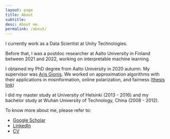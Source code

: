 ```yaml
---
layout: page
title: About
subtitle: 
desc: About me.
permalink: /about/
---
```


<div class="lead pretty-links">
I currently work as a Data Scientist at Unity Technologies. 

Before that, I was a postdoc researcher at Aalto University in Finland between 2021 and 2022, working on interpretable machine learning.

I obtained my PhD degree from Aalto University in 2020 autumn. My supervisor was [Aris Gionis](https://www.kth.se/profile/argioni).
We worked on approximation algorithms with their applications in misinformation, online polarization, and fairness ([thesis link](https://aaltodoc.aalto.fi/handle/123456789/46243))

I did my master study at University of Helsinki (2013 - 2016) and my bachelor study at Wuhan University of Technology, China (2008 - 2012).

To know more about me, please refer to:

- [Google Scholar](https://scholar.google.fi/citations?user=lUh4VVUAAAAJ&hl=fi)
- [LinkedIn](https://www.linkedin.com/in/han-xiao-7499a840/)
- [CV](https://drive.google.com/file/d/1ulfFdY_GDi9G07lA51b744sAFY6izetX/view?usp=sharing)

</div>
